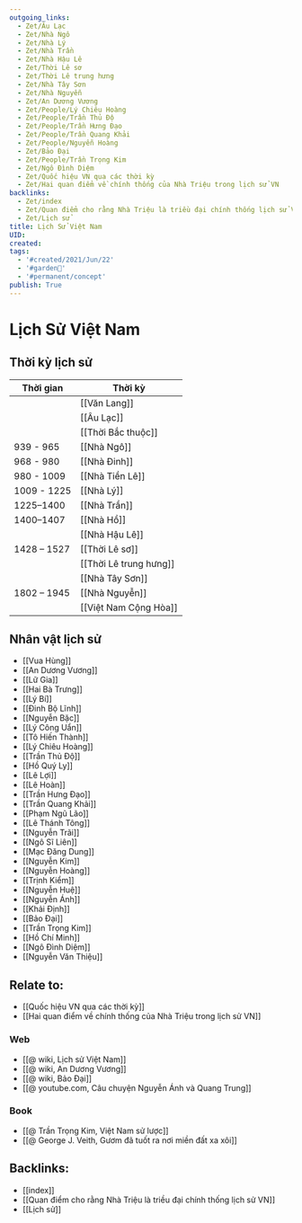 ```yaml
---
outgoing_links:
  - Zet/Âu Lạc
  - Zet/Nhà Ngô
  - Zet/Nhà Lý
  - Zet/Nhà Trần
  - Zet/Nhà Hậu Lê
  - Zet/Thời Lê sơ
  - Zet/Thời Lê trung hưng
  - Zet/Nhà Tây Sơn
  - Zet/Nhà Nguyễn
  - Zet/An Dương Vương
  - Zet/People/Lý Chiêu Hoàng
  - Zet/People/Trần Thủ Độ
  - Zet/People/Trần Hưng Đạo
  - Zet/People/Trần Quang Khải
  - Zet/People/Nguyễn Hoàng
  - Zet/Bảo Đại
  - Zet/People/Trần Trọng Kim
  - Zet/Ngô Đình Diệm
  - Zet/Quốc hiệu VN qua các thời kỳ
  - Zet/Hai quan điểm về chính thống của Nhà Triệu trong lịch sử VN
backlinks:
  - Zet/index
  - Zet/Quan điểm cho rằng Nhà Triệu là triều đại chính thống lịch sử VN
  - Zet/Lịch sử
title: Lịch Sử Việt Nam
UID: 
created: 
tags:
  - '#created/2021/Jun/22'
  - '#garden🏡'
  - '#permanent/concept'
publish: True
---
```

# Lịch Sử Việt Nam

## Thời kỳ lịch sử
| Thời gian   | Thời kỳ                |
| ----------- | ---------------------- |
|             | [[Văn Lang]]           |
|             | [[Âu Lạc]]             |
|             | [[Thời Bắc thuộc]]     |
| 939 - 965   | [[Nhà Ngô]]           |
| 968 - 980   | [[Nhà Đinh]]           |
| 980 - 1009  | [[Nhà Tiền Lê]]        |
| 1009 - 1225 | [[Nhà Lý]]             |
| 1225–1400   | [[Nhà Trần]]           |
| 1400–1407   | [[Nhà Hồ]]             |
|             | [[Nhà Hậu Lê]]         |
| 1428 – 1527 | [[Thời Lê sơ]]         |
|             | [[Thời Lê trung hưng]] |
|             | [[Nhà Tây Sơn]]        |
| 1802 – 1945 | [[Nhà Nguyễn]]         |
|             | [[Việt Nam Cộng Hòa]]  |

## Nhân vật lịch sử
- [[Vua Hùng]]
- [[An Dương Vương]]
- [[Lữ Gia]]
- [[Hai Bà Trưng]]
- [[Lý Bí]]
- [[Đinh Bộ Lĩnh]]
- [[Nguyễn Bặc]]
- [[Lý Công Uẩn]]
- [[Tô Hiến Thành]]
- [[Lý Chiêu Hoàng]]
- [[Trần Thủ Độ]]
- [[Hồ Quý Ly]]
- [[Lê Lợi]]
- [[Lê Hoàn]]
- [[Trần Hưng Đạo]]
- [[Trần Quang Khải]]
- [[Phạm Ngũ Lão]]
- [[Lê Thánh Tông]]
- [[Nguyễn Trãi]]
- [[Ngô Sĩ Liên]]
- [[Mạc Đăng Dung]]
- [[Nguyễn Kim]]
- [[Nguyễn Hoàng]]
- [[Trịnh Kiểm]]
- [[Nguyễn Huệ]]
- [[Nguyễn Ánh]]
- [[Khải Định]]
- [[Bảo Đại]]
- [[Trần Trọng Kim]]
- [[Hồ Chí Minh]]
- [[Ngô Đình Diệm]]
- [[Nguyễn Văn Thiệu]]

## Relate to:
- [[Quốc hiệu VN qua các thời kỳ]]
- [[Hai quan điểm về chính thống của Nhà Triệu trong lịch sử VN]]

### Web
- [[@ wiki, Lịch sử Việt Nam]]
- [[@ wiki, An Dương Vương]]
- [[@ wiki, Bảo Đại]]
- [[@ youtube.com, Câu chuyện Nguyễn Ánh và Quang Trung]]

### Book
- [[@ Trần Trọng Kim, Việt Nam sử lược]]
- [[@ George J. Veith, Gươm đã tuốt ra nơi miền đất xa xôi]]

## Backlinks:
- [[index]]
- [[Quan điểm cho rằng Nhà Triệu là triều đại chính thống lịch sử VN]]
- [[Lịch sử]]
